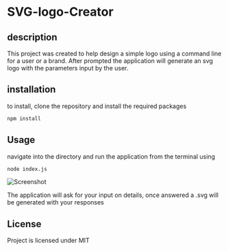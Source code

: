 # SVG-logo-Creator

## description
This project was created to help design a simple logo using a command line for a user or a brand. After prompted the application will generate an svg logo with the parameters input by the user.

## installation 
to install, clone the repository and install the required packages
```bash
npm install
```


## Usage 
navigate into the directory and run the application from the terminal using 
```bash
node index.js
```

![Screenshot](./Images/Screenshot_38.png)

The application will ask for your input on details, once answered a .svg will be generated with your responses


## License
Project is licensed under MIT